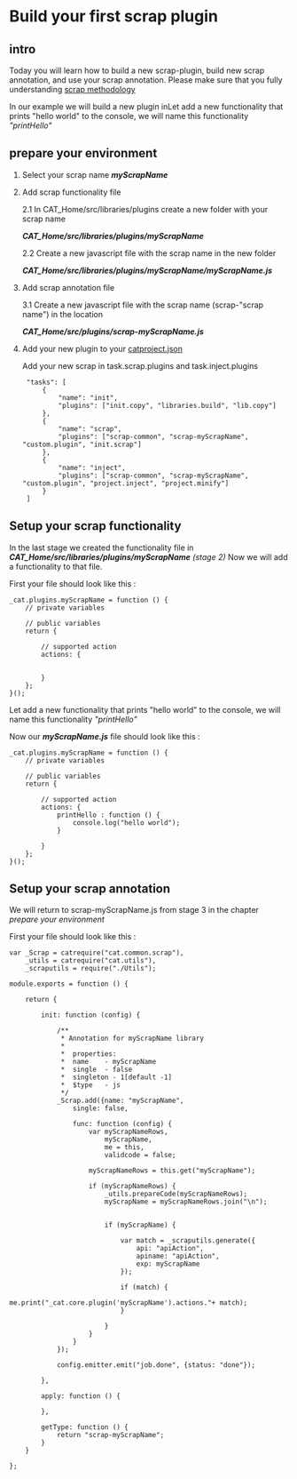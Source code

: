 # Build your first scrap plugin #

## intro

Today you will learn how to build a new scrap-plugin, build new scrap annotation, and use your scrap annotation.
Please make sure that you fully understanding [scrap methodology](../scrap.md)

In our example we will build a new plugin inLet add a new functionality that prints "hello world" to the console, we will name this functionality *"printHello"*

## prepare your environment

1. Select your scrap name ***myScrapName***

2. Add scrap functionality file

    2.1 In CAT_Home/src/libraries/plugins create a new folder with your scrap name

    ***CAT_Home/src/libraries/plugins/myScrapName***

    2.2 Create a new javascript file with the scrap name in the new folder

    ***CAT_Home/src/libraries/plugins/myScrapName/myScrapName.js***


3. Add scrap annotation file

    3.1 Create a new javascript file with the scrap name (scrap-"scrap name") in the location

    ***CAT_Home/src/plugins/scrap-myScrapName.js***

4. Add your new plugin to your [catproject.json](../catproject.md)

    Add your new scrap in task.scrap.plugins and task.inject.plugins

        "tasks": [
            {
                "name": "init",
                "plugins": ["init.copy", "libraries.build", "lib.copy"]
            },
            {
                "name": "scrap",
                "plugins": ["scrap-common", "scrap-myScrapName", "custom.plugin", "init.scrap"]
            },
            {
                "name": "inject",
                "plugins": ["scrap-common", "scrap-myScrapName", "custom.plugin", "project.inject", "project.minify"]
            }
        ]


## Setup your scrap functionality

In the last stage we created the functionality file in ***CAT_Home/src/libraries/plugins/myScrapName*** *(stage 2)*
Now we will add a functionality to that file.

First your file should look like this :

    _cat.plugins.myScrapName = function () {
        // private variables

        // public variables
        return {

            // supported action
            actions: {


            }
        };
    }();

Let add a new functionality that prints "hello world" to the console, we will name this functionality *"printHello"*

Now our ***myScrapName.js*** file should look like this :

    _cat.plugins.myScrapName = function () {
        // private variables

        // public variables
        return {

            // supported action
            actions: {
                printHello : function () {
                    console.log("hello world");
                }

            }
        };
    }();


## Setup your scrap annotation

We will return to scrap-myScrapName.js from stage 3 in the chapter *prepare your environment*

First your file should look like this :

    var _Scrap = catrequire("cat.common.scrap"),
        _utils = catrequire("cat.utils"),
        _scraputils = require("./Utils");

    module.exports = function () {

        return {

            init: function (config) {

                /**
                 * Annotation for myScrapName library
                 *
                 *  properties:
                 *  name    - myScrapName
                 *  single  - false
                 *  singleton - 1[default -1]
                 *  $type   - js
                 */
                _Scrap.add({name: "myScrapName",
                    single: false,

                    func: function (config) {
                        var myScrapNameRows,
                            myScrapName,
                            me = this,
                            validcode = false;

                        myScrapNameRows = this.get("myScrapName");

                        if (myScrapNameRows) {
                            _utils.prepareCode(myScrapNameRows);
                            myScrapName = myScrapNameRows.join("\n");


                            if (myScrapName) {

                                var match = _scraputils.generate({
                                    api: "apiAction",
                                    apiname: "apiAction",
                                    exp: myScrapName
                                });

                                if (match) {
                                    me.print("_cat.core.plugin('myScrapName').actions."+ match);
                                }

                            }
                        }
                    }
                });

                config.emitter.emit("job.done", {status: "done"});

            },

            apply: function () {

            },

            getType: function () {
                return "scrap-myScrapName";
            }
        }

    };


